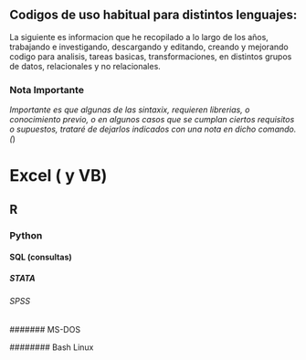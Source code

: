 ## Codigos de uso habitual para distintos lenguajes:

La siguiente es informacion que he recopilado a lo largo de los años, trabajando e investigando, descargando y editando, creando y mejorando codigo para analisis, tareas basicas, transformaciones, en distintos grupos de datos, relacionales y no relacionales.



### Nota Importante

*Importante es que algunas de las sintaxix, requieren librerias, o conocimiento previo, o en algunos casos que se cumplan ciertos requisitos o supuestos, trataré de dejarlos indicados con una nota en dicho comando. (*)


# Excel ( y VB)

## R

### Python

#### SQL (consultas)

##### STATA

###### SPSS

####### MS-DOS

######## Bash Linux
